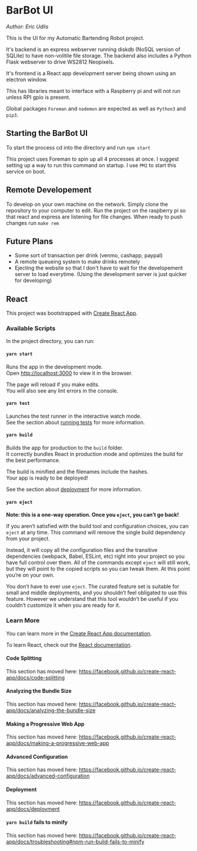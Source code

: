 # BarBot UI
*Author: Eric Udlis*

This is the UI for my Automatic Bartending Robot project. 

It's backend is an express webserver running diskdb (NoSQL version of SQLite) to have non-volitile file storage. The backend also includes a Python Flask webserver to drive WS2812 Neopixels.

It's frontend is a React app development server being shown using an electron window.

This has libraries meant to interface with a Raspberry pi and will not run unless RPI gpio is present.

Global packages `Foreman` and `nodemon` are expected as well as `Python3` and `pip3`.


## Starting the BarBot UI

To start the process cd into the directory and run `npm start`

This project uses Foreman to spin up all 4 processes at once. I suggest setting up a way to run this command on startup. I use `PM2` to start this service on boot.

## Remote Developement

To develop on your own machine on the network. Simply clone the repository to your computer to edit. Run the project on the raspberry pi so that react and express are listening for file changes. When ready to push changes run `make rem`

## Future Plans
- Some sort of transaction per drink (venmo, cashapp, paypal)
- A remote queueing system to make drinks remotely
- Ejecting the website so that I don't have to wait for the developement server to load everytime. (Using the development server is just quicker for developing)


## React 
This project was bootstrapped with [Create React App](https://github.com/facebook/create-react-app).

### Available Scripts

In the project directory, you can run:

#### `yarn start`

Runs the app in the development mode.<br />
Open [http://localhost:3000](http://localhost:3000) to view it in the browser.

The page will reload if you make edits.<br />
You will also see any lint errors in the console.

#### `yarn test`

Launches the test runner in the interactive watch mode.<br />
See the section about [running tests](https://facebook.github.io/create-react-app/docs/running-tests) for more information.

#### `yarn build`

Builds the app for production to the `build` folder.<br />
It correctly bundles React in production mode and optimizes the build for the best performance.

The build is minified and the filenames include the hashes.<br />
Your app is ready to be deployed!

See the section about [deployment](https://facebook.github.io/create-react-app/docs/deployment) for more information.

#### `yarn eject`

**Note: this is a one-way operation. Once you `eject`, you can’t go back!**

If you aren’t satisfied with the build tool and configuration choices, you can `eject` at any time. This command will remove the single build dependency from your project.

Instead, it will copy all the configuration files and the transitive dependencies (webpack, Babel, ESLint, etc) right into your project so you have full control over them. All of the commands except `eject` will still work, but they will point to the copied scripts so you can tweak them. At this point you’re on your own.

You don’t have to ever use `eject`. The curated feature set is suitable for small and middle deployments, and you shouldn’t feel obligated to use this feature. However we understand that this tool wouldn’t be useful if you couldn’t customize it when you are ready for it.

### Learn More

You can learn more in the [Create React App documentation](https://facebook.github.io/create-react-app/docs/getting-started).

To learn React, check out the [React documentation](https://reactjs.org/).

#### Code Splitting

This section has moved here: https://facebook.github.io/create-react-app/docs/code-splitting

#### Analyzing the Bundle Size

This section has moved here: https://facebook.github.io/create-react-app/docs/analyzing-the-bundle-size

#### Making a Progressive Web App

This section has moved here: https://facebook.github.io/create-react-app/docs/making-a-progressive-web-app

#### Advanced Configuration

This section has moved here: https://facebook.github.io/create-react-app/docs/advanced-configuration

#### Deployment

This section has moved here: https://facebook.github.io/create-react-app/docs/deployment

#### `yarn build` fails to minify

This section has moved here: https://facebook.github.io/create-react-app/docs/troubleshooting#npm-run-build-fails-to-minify
